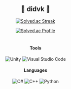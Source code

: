 <div align=center>
  
## 🧅 didvk 🧅

  
[![Solved.ac Streak](http://mazandi.herokuapp.com/api?handle=dev0&theme=dark)](https://solved.ac/dev0)

[![Solved.ac Profile](http://mazassumnida.wtf/api/mini/generate_badge?boj=dev0)](https://solved.ac/dev0)

# 
  
#### Tools
![Unity](https://img.shields.io/badge/unity-%23333333.svg?style=for-the-badge&logo=unity&logoColor=white)
![Visual Studio Code](https://img.shields.io/badge/VS%20Code-0078d7.svg?style=for-the-badge&logo=visual-studio-code&logoColor=white)

#### Languages
![C#](https://img.shields.io/badge/c%23-%23239120.svg?style=for-the-badge&logo=csharp&logoColor=white)
![C++](https://img.shields.io/badge/c++-%2300599C.svg?style=for-the-badge&logo=c%2B%2B&logoColor=white)
![Python](https://img.shields.io/badge/python-3670A0?style=for-the-badge&logo=python&logoColor=ffdd54)

</div>

